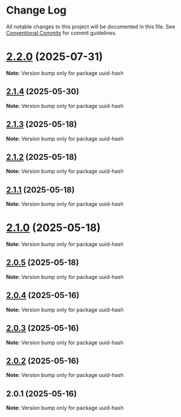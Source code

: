 # Change Log

All notable changes to this project will be documented in this file.
See [Conventional Commits](https://conventionalcommits.org) for commit guidelines.

# [2.2.0](https://github.com/launchql/launchql/compare/uuid-hash@2.1.4...uuid-hash@2.2.0) (2025-07-31)

**Note:** Version bump only for package uuid-hash





## [2.1.4](https://github.com/launchql/launchql/compare/uuid-hash@2.1.3...uuid-hash@2.1.4) (2025-05-30)

**Note:** Version bump only for package uuid-hash





## [2.1.3](https://github.com/launchql/launchql/compare/uuid-hash@2.1.2...uuid-hash@2.1.3) (2025-05-18)

**Note:** Version bump only for package uuid-hash





## [2.1.2](https://github.com/launchql/launchql/compare/uuid-hash@2.1.1...uuid-hash@2.1.2) (2025-05-18)

**Note:** Version bump only for package uuid-hash





## [2.1.1](https://github.com/launchql/launchql/compare/uuid-hash@2.1.0...uuid-hash@2.1.1) (2025-05-18)

**Note:** Version bump only for package uuid-hash





# [2.1.0](https://github.com/launchql/launchql/compare/uuid-hash@2.0.5...uuid-hash@2.1.0) (2025-05-18)

**Note:** Version bump only for package uuid-hash





## [2.0.5](https://github.com/launchql/launchql/compare/uuid-hash@2.0.4...uuid-hash@2.0.5) (2025-05-18)

**Note:** Version bump only for package uuid-hash





## [2.0.4](https://github.com/launchql/launchql/compare/uuid-hash@2.0.3...uuid-hash@2.0.4) (2025-05-16)

**Note:** Version bump only for package uuid-hash





## [2.0.3](https://github.com/launchql/launchql/compare/uuid-hash@2.0.2...uuid-hash@2.0.3) (2025-05-16)

**Note:** Version bump only for package uuid-hash





## [2.0.2](https://github.com/launchql/launchql/compare/uuid-hash@2.0.1...uuid-hash@2.0.2) (2025-05-16)

**Note:** Version bump only for package uuid-hash





## 2.0.1 (2025-05-16)

**Note:** Version bump only for package uuid-hash

